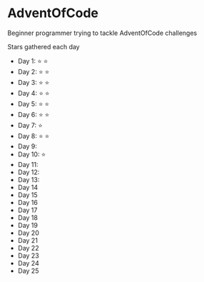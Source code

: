 # AdventOfCode
Beginner programmer trying to tackle AdventOfCode challenges

Stars gathered each day
* Day 1: :star: :star:
* Day 2: :star: :star:
* Day 3: :star: :star:
* Day 4: :star: :star:
* Day 5: :star: :star:
* Day 6: :star: :star:
* Day 7: :star:
* Day 8: :star: :star:
* Day 9:
* Day 10: :star:
* Day 11:
* Day 12:
* Day 13:
* Day 14
* Day 15
* Day 16
* Day 17
* Day 18
* Day 19
* Day 20
* Day 21
* Day 22
* Day 23
* Day 24
* Day 25
